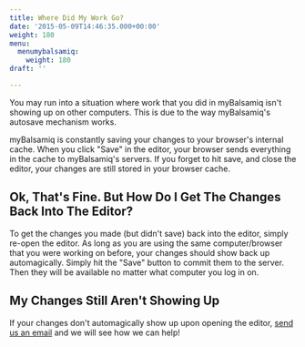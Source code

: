 ```yaml
---
title: Where Did My Work Go?
date: '2015-05-09T14:46:35.000+00:00'
weight: 180
menu:
  menumybalsamiq:
    weight: 180
draft: ''

---
```

You may run into a situation where work that you did in myBalsamiq isn't showing up on other computers. This is due to the way myBalsamiq's autosave mechanism works.

myBalsamiq is constantly saving your changes to your browser's internal cache. When you click "Save" in the editor, your browser sends everything in the cache to myBalsamiq's servers. If you forget to hit save, and close the editor, your changes are still stored in your browser cache.

## Ok, That's Fine. But How Do I Get The Changes Back Into The Editor?

To get the changes you made (but didn't save) back into the editor, simply re-open the editor. As long as you are using the same computer/browser that you were working on before, your changes should show back up automagically. Simply hit the "Save" button to commit them to the server. Then they will be available no matter what computer you log in on.

## My Changes Still Aren't Showing Up

If your changes don't automagically show up upon opening the editor, [send us an email](mailto:support@balsamiq.com) and we will see how we can help!
